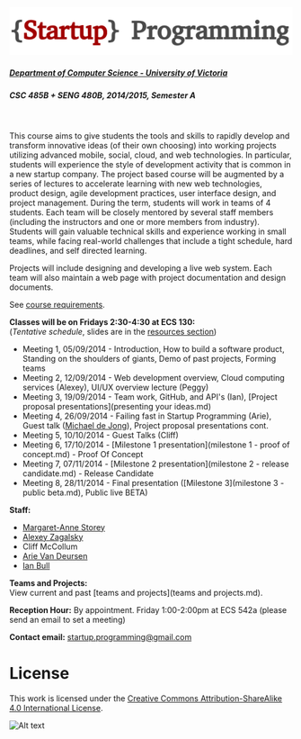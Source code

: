 ![Alt text](images/logo.png)

##### [Department of Computer Science - University of Victoria](http://www.csc.uvic.ca/)
##### CSC 485B + SENG 480B, 2014/2015, Semester A
<br>

This course aims to give students the tools and skills to rapidly develop and transform innovative ideas (of their own choosing) into working projects utilizing advanced mobile, social, cloud, and web technologies. In particular, students will experience the style of development activity that is common in a new startup company. The project based course will be augmented by a series of lectures to accelerate learning with new web technologies, product design, agile development practices, user interface design, and project management. During the term, students will work in teams of 4 students. Each team will be closely mentored by several staff members (including the instructors and one or more members from industry). Students will gain valuable technical skills and experience working in small teams, while facing real-world challenges that include a tight schedule, hard deadlines, and self directed learning.

Projects will include designing and developing a live web system. Each team will also maintain a web page with project documentation and design documents.

See [course requirements](requirements.md).

**Classes will be on Fridays 2:30-4:30 at ECS 130:**  
(*Tentative schedule*, slides are in the [resources section](resources))

- Meeting 1, 05/09/2014 - Introduction, How to build a software product, Standing on the shoulders of giants, Demo of past projects, Forming teams
- Meeting 2, 12/09/2014 - Web development overview, Cloud computing services (Alexey), UI/UX overview lecture (Peggy)
- Meeting 3, 19/09/2014 - Team work, GitHub, and API's (Ian), [Project proposal presentations](presenting your ideas.md)
- Meeting 4, 26/09/2014 - Failing fast in Startup Programming (Arie), Guest talk ([Michael de Jong](https://github.com/michaeldejong)), Project proposal presentations cont.
- Meeting 5, 10/10/2014 - Guest Talks (Cliff)
- Meeting 6, 17/10/2014 - [Milestone 1 presentation](milestone 1 - proof of concept.md) - Proof Of Concept
- Meeting 7, 07/11/2014 - [Milestone 2 presentation](milestone 2 - release candidate.md) - Release Candidate
- Meeting 8, 28/11/2014 - Final presentation ([Milestone 3](milestone 3 - public beta.md), Public live BETA)

**Staff:**

- [Margaret-Anne Storey](http://webhome.cs.uvic.ca/~mstorey)
- [Alexey Zagalsky](http://alexeyza.com/)
- Cliff McCollum
- [Arie Van Deursen](http://www.st.ewi.tudelft.nl/~arie/)
- [Ian Bull](http://ianbull.com/)

**Teams and Projects:**  
View current and past [teams and projects](teams and projects.md).

**Reception Hour:** By appointment. Friday 1:00-2:00pm at ECS 542a (please send an email to set a meeting) 

**Contact email:** [startup.programming@gmail.com](mailto:startup.programming@gmail.com)

# License
This work is licensed under the [Creative Commons Attribution-ShareAlike 4.0 International License](http://creativecommons.org/licenses/by-sa/4.0/).

![Alt text](https://i.creativecommons.org/l/by-sa/4.0/88x31.png "Creative Commons Attribution-ShareAlike 4.0 International License")
